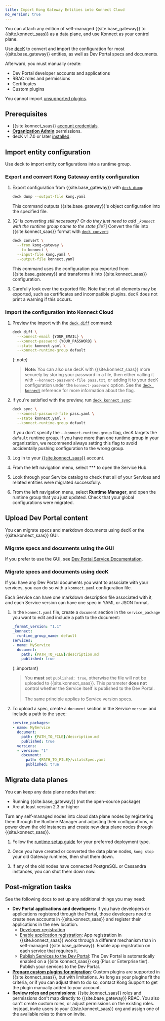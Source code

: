 ```yaml
---
title: Import Kong Gateway Entities into Konnect Cloud
no_version: true
---
```


You can attach any edition of self-managed {{site.base_gateway}} to
{{site.konnect_saas}} as a data plane, and use Konnect as your control plane.

Use [decK](/deck/) to convert and import the configuration for most
{{site.base_gateway}} entities, as well as Dev Portal specs and documents.

Afterward, you must manually create:
* Dev Portal developer accounts and applications
* RBAC roles and permissions
* Certificates
* Custom plugins

You cannot import [unsupported plugins](/konnect/manage-plugins/#plugin-limitations).

## Prerequisites
* {{site.konnect_saas}} [account credentials](/konnect/access-account/).
* [**Organization Admin**](/konnect/org-management/users-and-roles) permissions.
* decK v1.7.0 or later [installed](/deck/latest/installation/).

## Import entity configuration

Use deck to import entity configurations into a runtime group.

### Export and convert Kong Gateway entity configuration

1. Export configuration from {{site.base_gateway}} with [`deck dump`](/deck/latest/reference/deck_dump):

    ```bash
    deck dump --output-file kong.yaml
    ```

    This command outputs {{site.base_gateway}}'s object configuration into the
    specified file.

2. [_Q: Is converting still necessary? Or do they just need to add `_konnect` with the
runtime group name to the state file?_] 
Convert the file into {{site.konnect_saas}} format with [`deck convert`](/deck/latest/reference/deck_convert):

    ```bash
    deck convert \
      --from kong-gateway \
      --to konnect \
      --input-file kong.yaml \
      --output-file konnect.yaml
    ```

    This command uses the configuration you exported from
    {{site.base_gateway}} and transforms it into {{site.konnect_saas}}
    configuration.

3. Carefully look over the exported file. Note that not all elements may be
exported, such as certificates and incompatible plugins. decK does not print
a warning if this occurs.

### Import the configuration into Konnect Cloud

1. Preview the import with the [`deck diff`](/deck/latest/reference/deck_diff) command:

    ```sh
    deck diff \
      --konnect-email {YOUR_EMAIL} \
      --konnect-password {YOUR_PASSWORD} \
      --state konnect.yaml \
      --konnect-runtime-group default
    ```

    {:.note}
    > **Note:** You can also use decK with {{site.konnect_saas}} more securely
    by storing your password in a file, then either calling it with
    `--konnect-password-file pass.txt`, or adding it to your decK configuration
    under the `konnect-password` option. See the
    [`deck konnect`](/deck/latest/reference/deck_konnect) reference for more
    information about the flag.

2. If you're satisfied with the preview, run [`deck konnect sync`](/deck/latest/reference/deck_sync):

    ```sh
    deck sync \
      --konnect-password-file pass.yaml \
      --state konnect.yaml \
      --konnect-runtime-group default
    ```

    If you don't specify the `--konnect-runtime-group` flag, decK targets the
    `default` runtime group. If you have more than one runtime group in your
    organization, we recommend always setting this flag to avoid accidentally
    pushing configuration to the wrong group.

3. Log in to your [{{site.konnect_saas}}](http://cloud.konghq.com/login) account.

4. From the left navigation menu, select *** to open the Service Hub.

5. Look through your Service catalog to check that all of your Services and
related entities were migrated successfully.

6. From the left navigation menu, select **Runtime Manager**, and open the
runtime group that you just updated. Check that your global configurations were
migrated.

## Upload Dev Portal content

You can migrate specs and markdown documents using decK or the
{{site.konnect_saas}} GUI.

### Migrate specs and documents using the GUI

If you prefer to use the GUI, see [Dev Portal Service Documentation](/konnect/servicehub/dev-portal/service-documentation).

### Migrate specs and documents using decK

If you have any Dev Portal documents you want to associate with your services,
you can do so with a `konnect.yaml` configuration file.

Each Service can have one markdown description file associated with it, and
each Service version can have one spec in YAML or JSON format.

1. In the `konnect.yaml` file, create a `document` section in the
`service_package` you want to edit and include a path to the document:

    ```yaml
    _format_version: "1.1"
    _konnect:
      runtime_group_name: default
    services:
    - name: MyService
      document:
        path: {PATH_TO_FILE}/description.md
        published: true
    ```

    {:.important}
    > You **must** set `published: true`, otherwise the file will not be
    uploaded to {{site.konnect_saas}}. This parameter **does not** control
    whether the Service itself is published to the Dev Portal.
    > <br><br>
    > The same principle applies to Service version specs.

2. To upload a spec, create a `document` section in the Service `version` and
include a path to the spec:

    ```yaml
    service_packages:
    - name: MyService
      document:
        path: {PATH_TO_FILE}/description.md
        published: true
      versions:
      - version: "1"
        document:
          path: {PATH_TO_FILE}/vitalsSpec.yaml
          published: true
      ```

## Migrate data planes

You can keep any data plane nodes that are:
* Running {{site.base_gateway}} (not the open-source package)
* Are at least version 2.3 or higher

Turn any self-managed nodes into cloud data plane nodes by registering them
through the Runtime Manager and adjusting their configurations, or power down
the old instances and create new data plane nodes through {{site.konnect_saas}}.

1. Follow the [runtime setup guide](/konnect/runtime-manager/#kong-gateway) for
your preferred deployment type.

2. Once you have created or converted the data plane nodes, `kong stop` your
old Gateway runtimes, then shut them down.

3. If any of the old nodes have connected PostgreSQL or Cassandra instances,
you can shut them down now.

## Post-migration tasks

See the following docs to set up any additional things you may need:

* **Dev Portal applications and developers:** If you have developers or
applications registered through the Portal, those developers need to create new
accounts in {{site.konnect_saas}} and register their applications in the new
location.
    * [Developer registration](/konnect/dev-portal/access-and-approval/dev-reg)
    * [Enable application registration](/konnect/dev-portal/applications/enable-app-reg):
    App registration in {{site.konnect_saas}} works through a different
    mechanism than in self-managed {{site.base_gateway}}. Enable app
    registration on each service that requires it.
    * [Publish Services to the Dev Portal](/konnect/servicehub/dev-portal/publish):
    The Dev Portal is automatically enabled on a {{site.konnect_saas}} org
    (Plus or Enterprise tier). Publish your services to the Dev Portal.
* [**Prepare custom plugins for migration**](/konnect/manage-plugins/#custom-plugins):
Custom plugins are supported in {{site.konnect_saas}}, but with limitations. As
long as your plugins fit the criteria, or if you can adjust them to do so,
contact Kong Support to get the plugin manually added to your account.
* [**Review roles and permissions**](/konnect/org-management/users-and-roles/):
{{site.konnect_saas}} roles and permissions don't map directly to
{{site.base_gateway}} RBAC. You also can't create custom roles, or adjust
permissions on the existing roles. Instead, invite users to your
{{iste.konnect_saas}} org and assign one of the available roles to them on
invite.
